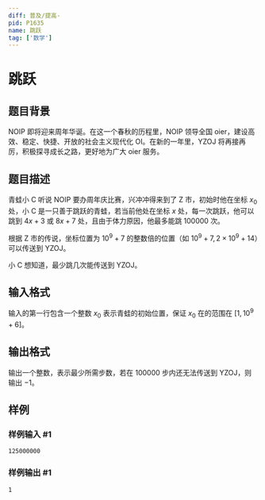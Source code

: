 ```yaml
---
diff: 普及/提高-
pid: P1635
name: 跳跃
tag: ['数学']
---
```

# 跳跃
## 题目背景

NOIP 即将迎来周年华诞。在这一个春秋的历程里，NOIP 领导全国 oier，建设高效、稳定、快捷、开放的社会主义现代化  OI。在新的一年里，YZOJ 将再接再厉，积极探寻成长之路，更好地为广大 oier 服务。
## 题目描述

青蛙小 C 听说 NOIP 要办周年庆比赛，兴冲冲得来到了 Z 市，初始时他在坐标 $x_0$ 处，小 C 是一只善于跳跃的青蛙，若当前他处在坐标 $x$ 处，每一次跳跃，他可以跳到 $4x+3$ 或 $8x+7$ 处，且由于体力原因，他最多能跳 $100000$ 次。

根据 Z 市的传说，坐标位置为 $10^9+7$ 的整数倍的位置（如 $10^9+7,2\times 10^9+14$）可以传送到 YZOJ。

小 C 想知道，最少跳几次能传送到 YZOJ。
## 输入格式

输入的第一行包含一个整数 $x_0$ 表示青蛙的初始位置，保证 $x_0$ 在的范围在 $[1,10^9+6]$。

## 输出格式

输出一个整数，表示最少所需步数，若在 $100000$ 步内还无法传送到 YZOJ，则输出 $-1$。
## 样例

### 样例输入 #1
```
125000000 
```
### 样例输出 #1
```
1
```
